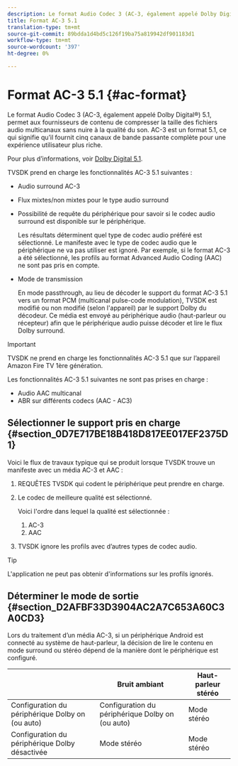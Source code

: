 ```yaml
---
description: Le format Audio Codec 3 (AC-3, également appelé Dolby Digital®) 5.1, permet aux fournisseurs de contenu de compresser la taille des fichiers audio multicanaux sans nuire à la qualité du son. AC-3 est un format 5.1, ce qui signifie qu’il fournit cinq canaux de bande passante complète pour une expérience utilisateur plus riche.
title: Format AC-3 5.1
translation-type: tm+mt
source-git-commit: 89bdda1d4bd5c126f19ba75a819942df901183d1
workflow-type: tm+mt
source-wordcount: '397'
ht-degree: 0%

---
```



# Format AC-3 5.1 {#ac-format}

Le format Audio Codec 3 (AC-3, également appelé Dolby Digital®) 5.1, permet aux fournisseurs de contenu de compresser la taille des fichiers audio multicanaux sans nuire à la qualité du son. AC-3 est un format 5.1, ce qui signifie qu’il fournit cinq canaux de bande passante complète pour une expérience utilisateur plus riche.

Pour plus d’informations, voir [Dolby Digital 5.1](https://www.dolby.com/us/en/technologies/dolby-digital.html).

TVSDK prend en charge les fonctionnalités AC-3 5.1 suivantes :

* Audio surround AC-3
* Flux mixtes/non mixtes pour le type audio surround
* Possibilité de requête du périphérique pour savoir si le codec audio surround est disponible sur le périphérique.

   Les résultats déterminent quel type de codec audio préféré est sélectionné. Le manifeste avec le type de codec audio que le périphérique ne va pas utiliser est ignoré. Par exemple, si le format AC-3 a été sélectionné, les profils au format Advanced Audio Coding (AAC) ne sont pas pris en compte.
* Mode de transmission

   En mode passthrough, au lieu de décoder le support du format AC-3 5.1 vers un format PCM (multicanal pulse-code modulation), TVSDK est modifié ou non modifié (selon l&#39;appareil) par le support Dolby du décodeur. Ce média est envoyé au périphérique audio (haut-parleur ou récepteur) afin que le périphérique audio puisse décoder et lire le flux Dolby surround.

>[!IMPORTANT]
>
>TVSDK ne prend en charge les fonctionnalités AC-3 5.1 que sur l’appareil Amazon Fire TV 1ère génération.

Les fonctionnalités AC-3 5.1 suivantes ne sont pas prises en charge :

* Audio AAC multicanal
* ABR sur différents codecs (AAC - AC3)

## Sélectionner le support pris en charge {#section_0D7E717BE18B418D817EE017EF2375D1}

Voici le flux de travaux typique qui se produit lorsque TVSDK trouve un manifeste avec un média AC-3 et AAC :

1. REQUÊTES TVSDK qui codent le périphérique peut prendre en charge.
1. Le codec de meilleure qualité est sélectionné.

   Voici l&#39;ordre dans lequel la qualité est sélectionnée :

   1. AC-3
   1. AAC

1. TVSDK ignore les profils avec d’autres types de codec audio.

>[!TIP]
>
>L&#39;application ne peut pas obtenir d&#39;informations sur les profils ignorés.

## Déterminer le mode de sortie {#section_D2AFBF33D3904AC2A7C653A60C3A0CD3}

Lors du traitement d’un média AC-3, si un périphérique Android est connecté au système de haut-parleur, la décision de lire le contenu en mode surround ou stéréo dépend de la manière dont le périphérique est configuré.

|  | Bruit ambiant | Haut-parleur stéréo |
|---|---|---|
| Configuration du périphérique Dolby on (ou auto) | Configuration du périphérique Dolby on (ou auto) | Mode stéréo |
| Configuration du périphérique Dolby désactivée | Mode stéréo | Mode stéréo |

